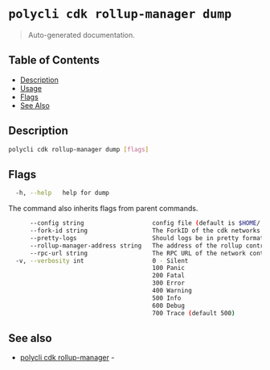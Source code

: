 # `polycli cdk rollup-manager dump`

> Auto-generated documentation.

## Table of Contents

- [Description](#description)
- [Usage](#usage)
- [Flags](#flags)
- [See Also](#see-also)

## Description



```bash
polycli cdk rollup-manager dump [flags]
```

## Flags

```bash
  -h, --help   help for dump
```

The command also inherits flags from parent commands.

```bash
      --config string                   config file (default is $HOME/.polygon-cli.yaml)
      --fork-id string                  The ForkID of the cdk networks (default "12")
      --pretty-logs                     Should logs be in pretty format or JSON (default true)
      --rollup-manager-address string   The address of the rollup contract
      --rpc-url string                  The RPC URL of the network containing the CDK contracts (default "http://localhost:8545")
  -v, --verbosity int                   0 - Silent
                                        100 Panic
                                        200 Fatal
                                        300 Error
                                        400 Warning
                                        500 Info
                                        600 Debug
                                        700 Trace (default 500)
```

## See also

- [polycli cdk rollup-manager](polycli_cdk_rollup-manager.md) - 
